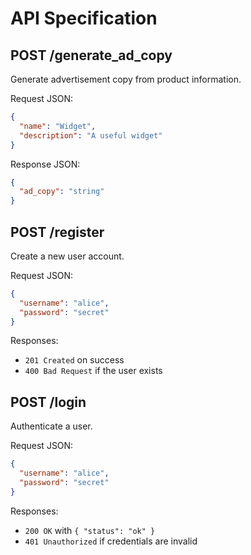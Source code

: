 # API Specification

## POST /generate_ad_copy
Generate advertisement copy from product information.

Request JSON:
```json
{
  "name": "Widget",
  "description": "A useful widget"
}
```

Response JSON:
```json
{
  "ad_copy": "string"
}
```

## POST /register
Create a new user account.

Request JSON:
```json
{
  "username": "alice",
  "password": "secret"
}
```

Responses:
- `201 Created` on success
- `400 Bad Request` if the user exists

## POST /login
Authenticate a user.

Request JSON:
```json
{
  "username": "alice",
  "password": "secret"
}
```

Responses:
- `200 OK` with `{ "status": "ok" }`
- `401 Unauthorized` if credentials are invalid
